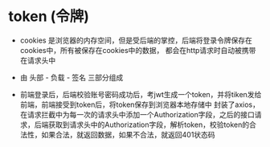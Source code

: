 # token (令牌)

- cookies 是浏览器的内存空间，但是受后端的掌控，后端将登录令牌保存在cookies中，所有被保存在cookies中的数据，
都会在http请求时自动被携带在请求头中


- 由 头部 - 负载 - 签名 三部分组成

- 前端登录后，后端校验账号密码成功后，考jwt生成一个token，并将tiken发给前端，前端接受到token后，将token保存到浏览器本地存储中
封装了axios，在请求拦截中为每一次的请求头中添加一个Authorization字段，之后的接口请求，后端获取到请求头中的Authorization字段，解析token，校验token的合法性，如果合法，就返回数据，如果不合法，就返回401状态码